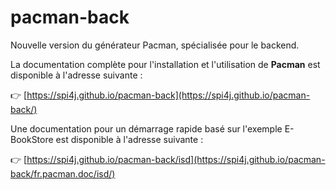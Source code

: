 # pacman-back
Nouvelle version du générateur Pacman, spécialisée pour le backend.

La documentation complète pour l'installation et l'utilisation de **Pacman** est disponible à l'adresse suivante :

👉 [https://spi4j.github.io/pacman-back](https://spi4j.github.io/pacman-back/)

Une documentation pour un démarrage rapide basé sur l'exemple E-BookStore est disponible à l'adresse suivante :

👉 [https://spi4j.github.io/pacman-back/isd](https://spi4j.github.io/pacman-back/fr.pacman.doc/isd/)

